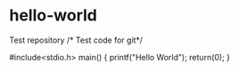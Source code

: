 # hello-world
Test repository
/* Test code for git*/

#include<stdio.h>
main()
{
  printf("Hello World");
  return(0);
}





